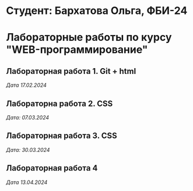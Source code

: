 # Студент: Бархатова Ольга, ФБИ-24

# Лабораторные работы по курсу "WEB-программирование"

## Лабораторная работа 1. Git + html

*Дата 17.02.2024*

## Лабораторна работа 2. CSS
*Дата: 07.03.2024*

## Лабораторная работа 3. CSS
*Дата: 30.03.2024*

## Лабораторная работа 4
*Дата 13.04.2024*